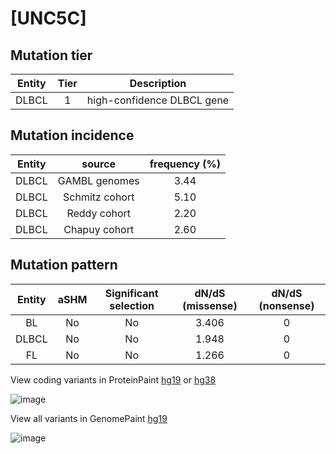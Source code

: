 # [UNC5C]

## Mutation tier

|Entity|Tier|Description               |
|:------:|:----:|--------------------------|
|DLBCL |1   |high-confidence DLBCL gene|
## Mutation incidence

|Entity|source        |frequency (%)|
|:------:|:--------------:|:-------------:|
|DLBCL |GAMBL genomes |3.44         |
|DLBCL |Schmitz cohort|5.10         |
|DLBCL |Reddy cohort  |2.20         |
|DLBCL |Chapuy cohort |2.60         |

## Mutation pattern

|Entity|aSHM|Significant selection|dN/dS (missense)|dN/dS (nonsense)|
|:------:|:----:|:---------------------:|:----------------:|:----------------:|
|BL    |No  |No                   |3.406           |0               |
|DLBCL |No  |No                   |1.948           |0               |
|FL    |No  |No                   |1.266           |0               |



View coding variants in ProteinPaint [hg19](https://www.bcgsc.ca/downloads/morinlab/GAMBL/test/genes/UNC5C_protein.html)  or [hg38](https://www.bcgsc.ca/downloads/morinlab/GAMBL/test/genes/UNC5C_protein_hg38.html)

![image](../../images/proteinpaint/UNC5C_NM_003728.svg)

View all variants in GenomePaint [hg19](https://www.bcgsc.ca/downloads/morinlab/GAMBL/test/genes/UNC5C.html)

![image](../../images/proteinpaint/UNC5C.svg)
